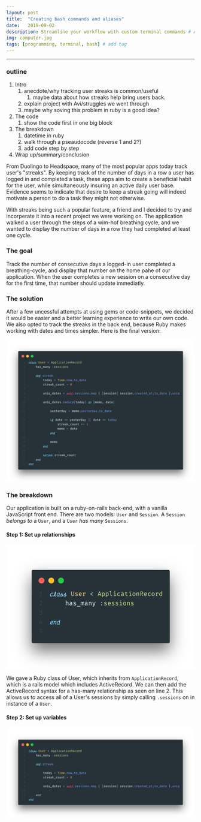 ```yaml
---
layout: post
title:  "Creating bash commands and aliases"
date:   2019-09-02
description: Streamline your workflow with custom terminal commands # Add post description (optional)
img: computer.jpg
tags: [programming, terminal, bash] # add tag
---
```

---
### outline

1. Intro
   1. anecdote/why tracking user streaks is common/useful
      1. maybe data about how streaks help bring users back.
   2. explain project with Avi/struggles we went through
   3. maybe why soving this problem in ruby is a good idea?
2. The code
   1. show the code first in one big block
3. The breakdown
   1. datetime in ruby
   2. walk through a pseaudocode (reverse 1 and 2?)
   3. add code step by step
4. Wrap up/summary/conclusion

From Duolingo to Headspace, many of the most popular apps today track user's "streaks". By keeping track of the number of days in a row a user has logged in and completed a task, these apps aim to create a beneficial habit for the user, while simultaneously insuring an active daily user base. Evidence seems to indicate that desire to keep a streak going will indeed motivate a person to do a task they might not otherwise.

With streaks being such a popular feature, a friend and I decided to try and incorperate it into a recent project we were working on. The application walked a user through the steps of a wim-hof breathing cycle, and we wanted to display the number of days in a row they had completed at least one cycle.

### The goal

Track the number of consecutive days a logged-in user completed a breathing-cycle, and display that number on the home pahe of our application. When the user completes a new session on a consecutive day for the first time, that number should update immediatly.

### The solution

After a few uncessful attempts at using gems or code-snippets, we decided it would be easier and a better learning experience to write our own code. We also opted to track the streaks in the back end, because Ruby makes working with dates and times simpler. Here is the final version:

![image of final code](../_site/assets/img/full-code.png)

### The breakdown

Our application is built on a ruby-on-rails back-end, with a vanilla JavaScript front end. There are two models: `User` and `Session`. A `Session` *belongs to* a `User`, and a `User` *has many* `Sessions`.

#### Step 1: Set up relationships

![image of relationships](../_site/assets/img/relationships.png)

We gave a Ruby class of User, which inherits from `ApplicationRecord`, which is a rails model which includes ActiveRecord. We can then add the ActiveRecord syntax for a has-many relationship as seen on line 2. This allows us to access all of a User's sessions by simply calling `.sessions` on in instance of a `User`.

#### Step 2: Set up variables

![image of variables](../_site/assets/img/variables.png)
